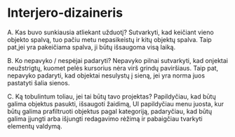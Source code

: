 # Interjero-dizaineris

A. Kas buvo sunkiausia atliekant užduotį?
Sutvarkyti, kad keičiant vieno objekto spalvą, tuo pačiu metu nepasikeistų ir kitų objektų spalva. Taip pat,jei yra pakeičiama spalva, ji būtų išsaugoma visą laiką.

B. Ko nepavyko / nespėjai padaryti?
Nepavyko pilnai sutvarkyti, kad onjektai neužstrigtų, kuomet pelės kursorius nėra virš grindų paviršiaus. Taip pat, nepavyko padaryti, kad objektai nesulystų į sieną, jei yra norma juos pastatyti šalia sienos.

C. Ką tobulintum toliau, jei tai būtų tavo projektas?
Papildyčiau, kad būtų galima objektus pasukti, išsaugoti žaidimą, UI papildyčiau menu juosta, kur būtų galima prafiltruoti objektus pagal kategoriją, padaryčiau, kad būtų galima įjungti arba išjungti redagavimo rėžimą ir pabaigčiau tvarkyti elementų valdymą.
